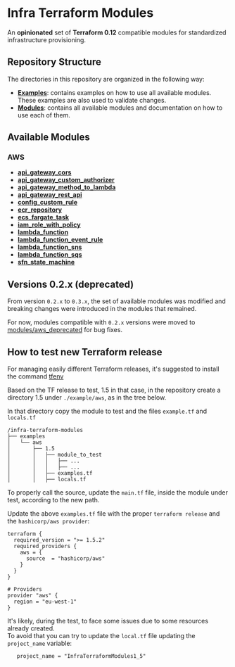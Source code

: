 # Infra Terraform Modules

An **opinionated** set of **Terraform 0.12** compatible modules for standardized infrastructure provisioning.

## Repository Structure

The directories in this repository are organized in the following way:

- [**Examples**](examples): contains examples on how to use all available modules. These examples are also used to validate changes.
- [**Modules**](modules): contains all available modules and documentation on how to use each of them.

## Available Modules

### AWS

- [**api_gateway_cors**](modules/aws/api_gateway_cors)
- [**api_gateway_custom_authorizer**](modules/aws/api_gateway_custom_authorizer)
- [**api_gateway_method_to_lambda**](modules/aws/api_gateway_method_to_lambda)
- [**api_gateway_rest_api**](modules/aws/api_gateway_rest_api)
- [**config_custom_rule**](modules/aws/config_custom_rule)
- [**ecr_repository**](modules/aws/ecr_repository)
- [**ecs_fargate_task**](modules/aws/ecs_fargate_task)
- [**iam_role_with_policy**](modules/aws/iam_role_with_policy)
- [**lambda_function**](modules/aws/lambda_function)
- [**lambda_function_event_rule**](modules/aws/lambda_function_event_rule)
- [**lambda_function_sns**](modules/aws/lambda_function_sns)
- [**lambda_function_sqs**](modules/aws/lambda_function_sqs)
- [**sfn_state_machine**](modules/aws/sfn_state_machine)

## Versions 0.2.x (deprecated)

From version `0.2.x` to `0.3.x`, the set of available modules was modified and breaking changes were introduced in the modules that remained.

For now, modules compatible with `0.2.x` versions were moved to [modules/aws_deprecated](modules/aws_deprecated) for bug fixes.

## How to test new Terraform release

For managing easily different Terraform releases, it's suggested to install the command [tfenv](https://github.com/tfutils/tfenv)

Based on the TF release to test, 1.5 in that case, in the repository create a directory 1.5 under `./example/aws`, as in the tree below.

In that directory copy the module to test and the files `example.tf` and `locals.tf` 

    /infra-terraform-modules
    ├── examples
    │   └── aws
    │       ├── 1.5
    │       │   ├── module_to_test
    │       │   │   ├── ...
    │       │   │   ├── ...
    │       │   ├── examples.tf
    │       │   ├── locals.tf

To properly call the source, update the `main.tf` file, inside the module under test, according to the new path. 

Update the above  `examples.tf` file with the proper `terraform release` and the `hashicorp/aws provider`:

```hcl
terraform {
  required_version = ">= 1.5.2"
  required_providers {
    aws = {
      source  = "hashicorp/aws"
    }
  }
}

# Providers
provider "aws" {
  region = "eu-west-1"
}
```

It's likely, during the test, to face some issues due to some resources already created.<br />
To avoid that you can try to update the `local.tf` file updating the `project_name` variable:


```hcl
   project_name = "InfraTerraformModules1_5"
```
